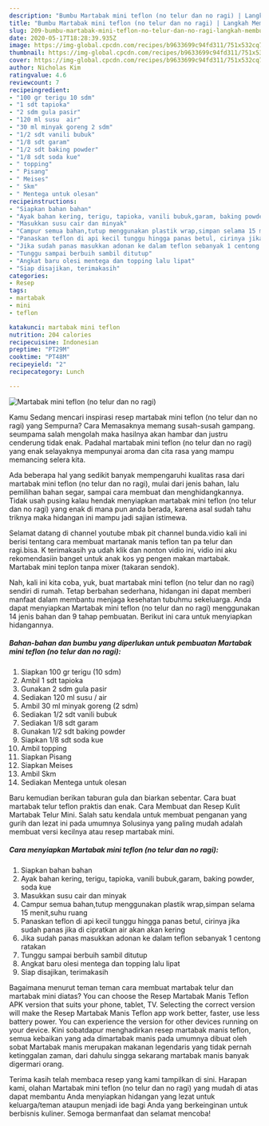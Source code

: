 ```yaml
---
description: "Bumbu Martabak mini teflon (no telur dan no ragi) | Langkah Membuat Martabak mini teflon (no telur dan no ragi) Yang Lezat Sekali"
title: "Bumbu Martabak mini teflon (no telur dan no ragi) | Langkah Membuat Martabak mini teflon (no telur dan no ragi) Yang Lezat Sekali"
slug: 209-bumbu-martabak-mini-teflon-no-telur-dan-no-ragi-langkah-membuat-martabak-mini-teflon-no-telur-dan-no-ragi-yang-lezat-sekali
date: 2020-05-17T18:28:39.935Z
image: https://img-global.cpcdn.com/recipes/b9633699c94fd311/751x532cq70/martabak-mini-teflon-no-telur-dan-no-ragi-foto-resep-utama.jpg
thumbnail: https://img-global.cpcdn.com/recipes/b9633699c94fd311/751x532cq70/martabak-mini-teflon-no-telur-dan-no-ragi-foto-resep-utama.jpg
cover: https://img-global.cpcdn.com/recipes/b9633699c94fd311/751x532cq70/martabak-mini-teflon-no-telur-dan-no-ragi-foto-resep-utama.jpg
author: Nicholas Kim
ratingvalue: 4.6
reviewcount: 7
recipeingredient:
- "100 gr terigu 10 sdm"
- "1 sdt tapioka"
- "2 sdm gula pasir"
- "120 ml susu  air"
- "30 ml minyak goreng 2 sdm"
- "1/2 sdt vanili bubuk"
- "1/8 sdt garam"
- "1/2 sdt baking powder"
- "1/8 sdt soda kue"
- " topping"
- " Pisang"
- " Meises"
- " Skm"
- " Mentega untuk olesan"
recipeinstructions:
- "Siapkan bahan bahan"
- "Ayak bahan kering, terigu, tapioka, vanili bubuk,garam, baking powder, soda kue"
- "Masukkan susu cair dan minyak"
- "Campur semua bahan,tutup menggunakan plastik wrap,simpan selama 15 menit,suhu ruang"
- "Panaskan teflon di api kecil tunggu hingga panas betul, cirinya jika sudah panas jika di cipratkan air akan akan kering"
- "Jika sudah panas masukkan adonan ke dalam teflon sebanyak 1 centong ratakan"
- "Tunggu sampai berbuih sambil ditutup"
- "Angkat baru olesi mentega dan topping lalu lipat"
- "Siap disajikan, terimakasih"
categories:
- Resep
tags:
- martabak
- mini
- teflon

katakunci: martabak mini teflon 
nutrition: 204 calories
recipecuisine: Indonesian
preptime: "PT29M"
cooktime: "PT48M"
recipeyield: "2"
recipecategory: Lunch

---
```



![Martabak mini teflon (no telur dan no ragi)](https://img-global.cpcdn.com/recipes/b9633699c94fd311/751x532cq70/martabak-mini-teflon-no-telur-dan-no-ragi-foto-resep-utama.jpg)

Kamu Sedang mencari inspirasi resep martabak mini teflon (no telur dan no ragi) yang Sempurna? Cara Memasaknya memang susah-susah gampang. seumpama salah mengolah maka hasilnya akan hambar dan justru cenderung tidak enak. Padahal martabak mini teflon (no telur dan no ragi) yang enak selayaknya mempunyai aroma dan cita rasa yang mampu memancing selera kita.

Ada beberapa hal yang sedikit banyak mempengaruhi kualitas rasa dari martabak mini teflon (no telur dan no ragi), mulai dari jenis bahan, lalu pemilihan bahan segar, sampai cara membuat dan menghidangkannya. Tidak usah pusing kalau hendak menyiapkan martabak mini teflon (no telur dan no ragi) yang enak di mana pun anda berada, karena asal sudah tahu triknya maka hidangan ini mampu jadi sajian istimewa.

Selamat datang di channel youtube mbak pit channel bunda.vidio kali ini berisi tentang cara membuat martanak manis teflon tan pa telur dan ragi.bisa. K terimakasih ya udah klik dan nonton vidio ini, vidio ini aku rekomendasiin banget untuk anak kos yg pengen makan martabak. Martabak mini teplon tanpa mixer (takaran sendok).


Nah, kali ini kita coba, yuk, buat martabak mini teflon (no telur dan no ragi) sendiri di rumah. Tetap berbahan sederhana, hidangan ini dapat memberi manfaat dalam membantu menjaga kesehatan tubuhmu sekeluarga. Anda dapat menyiapkan Martabak mini teflon (no telur dan no ragi) menggunakan 14 jenis bahan dan 9 tahap pembuatan. Berikut ini cara untuk menyiapkan hidangannya.

<!--inarticleads1-->

##### Bahan-bahan dan bumbu yang diperlukan untuk pembuatan Martabak mini teflon (no telur dan no ragi):

1. Siapkan 100 gr terigu (10 sdm)
1. Ambil 1 sdt tapioka
1. Gunakan 2 sdm gula pasir
1. Sediakan 120 ml susu / air
1. Ambil 30 ml minyak goreng (2 sdm)
1. Sediakan 1/2 sdt vanili bubuk
1. Sediakan 1/8 sdt garam
1. Gunakan 1/2 sdt baking powder
1. Siapkan 1/8 sdt soda kue
1. Ambil  topping
1. Siapkan  Pisang
1. Siapkan  Meises
1. Ambil  Skm
1. Sediakan  Mentega untuk olesan


Baru kemudian berikan taburan gula dan biarkan sebentar. Cara buat martabak telur teflon praktis dan enak. Cara Membuat dan Resep Kulit Martabak Telur Mini. Salah satu kendala untuk membuat penganan yang gurih dan lezat ini pada umumnya Solusinya yang paling mudah adalah membuat versi kecilnya atau resep martabak mini. 

<!--inarticleads2-->

##### Cara menyiapkan Martabak mini teflon (no telur dan no ragi):

1. Siapkan bahan bahan
1. Ayak bahan kering, terigu, tapioka, vanili bubuk,garam, baking powder, soda kue
1. Masukkan susu cair dan minyak
1. Campur semua bahan,tutup menggunakan plastik wrap,simpan selama 15 menit,suhu ruang
1. Panaskan teflon di api kecil tunggu hingga panas betul, cirinya jika sudah panas jika di cipratkan air akan akan kering
1. Jika sudah panas masukkan adonan ke dalam teflon sebanyak 1 centong ratakan
1. Tunggu sampai berbuih sambil ditutup
1. Angkat baru olesi mentega dan topping lalu lipat
1. Siap disajikan, terimakasih


Bagaimana menurut teman teman cara membuat martabak telur dan martabak mini diatas? You can choose the Resep Martabak Manis Teflon APK version that suits your phone, tablet, TV. Selecting the correct version will make the Resep Martabak Manis Teflon app work better, faster, use less battery power. You can experience the version for other devices running on your device. Kini sobatdapur menghadirkan resep martabak manis teflon, semua kebaikan yang ada dimartabak manis pada umumnya dibuat oleh sobat Martabak manis merupakan makanan legendaris yang tidak pernah ketinggalan zaman, dari dahulu singga sekarang martabak manis banyak digermari orang. 

Terima kasih telah membaca resep yang kami tampilkan di sini. Harapan kami, olahan Martabak mini teflon (no telur dan no ragi) yang mudah di atas dapat membantu Anda menyiapkan hidangan yang lezat untuk keluarga/teman ataupun menjadi ide bagi Anda yang berkeinginan untuk berbisnis kuliner. Semoga bermanfaat dan selamat mencoba!
